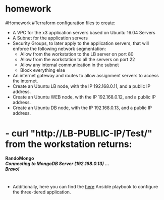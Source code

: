 # homework
#Homework
#Terraform configuration files to create:
 - A VPC for the x3 application servers based on Ubuntu 16.04 Servers
 - A Subnet for the application servers
 - Security Groups, to later apply to the application servers, that will enforce the following network segmentation:
    * Allow from the workstation to the LB server on port 80
    * Allow from the workstation to all the servers on port 22
    * Allow any internal communication in the subnet
    * Block everything else
 - An internet gateway and routes to allow assignment servers to access the internet.
 - Create an Ubuntu LB node, with the IP 192.168.0.11, and a public IP address.
 - Create an Ubuntu WEB node, with the IP 192.168.0.12, and a public IP address.
 - Create an Ubuntu DB node, with the IP 192.168.0.13, and a public IP address.
# - curl "http://LB-PUBLIC-IP/Test/" from the workstation returns:

   **RandoMongo** <br />
        <i>**Connecting to MongoDB Server (192.168.0.13) ...**<br />
   **Bravo!**</i>
# 
- Additionally, here you can find the [here](https://skundunotes.com/2023/02/28/securely-integrate-aws-credentials-with-github-actions-using-openid-connect/) Ansible playbook to configure the three-tiered application.
